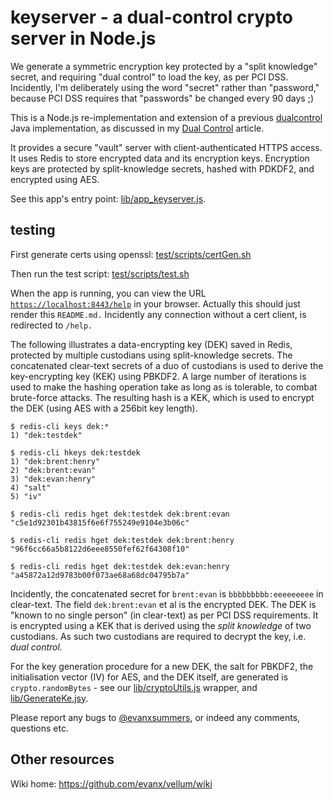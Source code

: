 # keyserver - a dual-control crypto server in Node.js

We generate a symmetric encryption key protected by a "split knowledge" secret, and requiring "dual control" to load the key, as per PCI DSS. Incidently, I'm deliberately using the word "secret" rather than "password," because PCI DSS requires that "passwords" be changed every 90 days ;)

This is a Node.js re-implementation and extension of a previous <a href="https://github.com/evanx/dualcontrol">dualcontrol</a> Java implementation, as discussed in 
my <a href="https://github.com/evanx/vellum/wiki/DualControl">Dual Control</a> article.

It provides a secure "vault" server with client-authenticated HTTPS access. It uses Redis to store encrypted data and its encryption keys. Encryption keys are protected by split-knowledge secrets, hashed with PDKDF2, and encrypted using AES.

See this app's entry point: <a href="https://github.com/evanx/keyserver/blob/master/lib/app_keyserver.js">lib/app_keyserver.js</a>.

## testing 

First generate certs using openssl: [test/scripts/certGen.sh](https://github.com/evanx/keyserver/blob/master/test/scripts/certGen.sh)

Then run the test script: [test/scripts/test.sh](https://github.com/evanx/keyserver/blob/master/test/scripts/test.sh)

When the app is running, you can view the URL <a href="https://localhost:8443/help">`https://localhost:8443/help`</a> in your browser. Actually this should just render this `README.md.` Incidently any connection without a cert client, is redirected to `/help.`

The following illustrates a data-encrypting key (DEK) saved in Redis, protected by multiple custodians using split-knowledge secrets. The concatenated clear-text secrets of a duo of custodians is used to derive the key-encrypting key (KEK) using PBKDF2. A large number of iterations is used to make the hashing operation take as long as is tolerable, to combat brute-force attacks. The resulting hash is a KEK, which is used to encrypt the DEK (using AES with a 256bit key length). 

```shell
$ redis-cli keys dek:*
1) "dek:testdek"

$ redis-cli hkeys dek:testdek
1) "dek:brent:henry"
2) "dek:brent:evan"
3) "dek:evan:henry"
4) "salt"
5) "iv"

$ redis-cli redis hget dek:testdek dek:brent:evan
"c5e1d92301b43815f6e6f755249e9104e3b06c"

$ redis-cli redis hget dek:testdek dek:brent:henry
"96f6cc66a5b8122d6eee8550fef62f64308f10"

$ redis-cli redis hget dek:testdek dek:evan:henry
"a45872a12d9783b00f073ae68a68dc04795b7a"
```

Incidently, the concatenated secret for `brent:evan` is `bbbbbbbbb:eeeeeeeee` in clear-text. The field `dek:brent:evan` et al is the encrypted DEK. The DEK is "known to no single person" (in clear-text) as per PCI DSS requirements. It is encrypted using a KEK that is derived using the <i>split knowledge</i> of two custodians. As such two custodians are required to decrypt the key, i.e. <i>dual control.</i>

For the key generation procedure for a new DEK, the salt for PBKDF2, the initialisation vector (IV) for AES, and the DEK itself, are generated is `crypto.randomBytes` - see 
our [lib/cryptoUtils.js](https://github.com/evanx/keyserver/blob/master/lib/cryptoUtils.js) wrapper, and [lib/GenerateKe.jsy](https://github.com/evanx/keyserver/blob/master/lib/GenerateKey.js).

Please report any bugs to <a href="https://twitter.com/evanxsummers">@evanxsummers</a>, or indeed any comments, questions etc.


## Other resources

Wiki home: https://github.com/evanx/vellum/wiki



